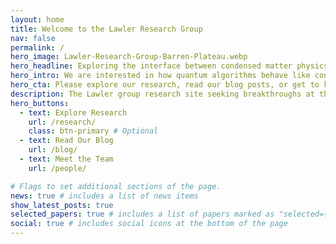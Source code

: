 ```yaml
---
layout: home
title: Welcome to the Lawler Research Group
nav: false
permalink: /
hero_image: Lawler-Research-Group-Barren-Plateau.webp
hero_headline: Exploring the interface between condensed matter physics and quantum information science.
hero_intro: We are interested in how quantum algorithms behave like condensed matter, how condensed matter is captured by quantum algorithms, and how machine learning can help us make discoveries in either of these areas.
hero_cta: Please explore our research, read our blog posts, or get to know our team!
description: The Lawler group research site seeking breakthroughs at the interface of condensed matter physics, quantum information science, and artificial intellegance.
hero_buttons:
  - text: Explore Research
    url: /research/
    class: btn-primary # Optional
  - text: Read Our Blog
    url: /blog/
  - text: Meet the Team
    url: /people/

# Flags to set additional sections of the page.
news: true # includes a list of news items
show_latest_posts: true
selected_papers: true # includes a list of papers marked as "selected={true}"
social: true # includes social icons at the bottom of the page
---
```

